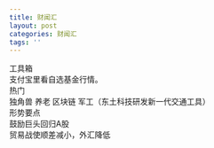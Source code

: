```yaml
---
title: 财闻汇
layout: post
categories: 财闻汇
tags: ''
---
```

工具箱  
支付宝里看自选基金行情。  
热门   
独角兽 养老  区块链  军工（东土科技研发新一代交通工具）   
形势要点  
鼓励巨头回归A股  
贸易战使顺差减小，外汇降低